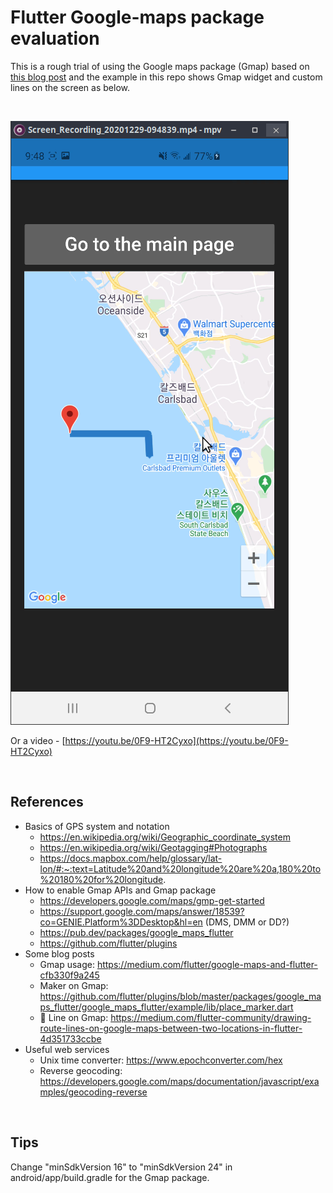 # Flutter Google-maps package evaluation

This is a rough trial of using the Google maps package (Gmap) based on [this blog post](https://medium.com/flutter-community/drawing-route-lines-on-google-maps-between-two-locations-in-flutter-4d351733ccbe) and the example in this repo shows Gmap widget and custom lines on the screen as below.

<br/>

![./assets/a.png](./assets/a.png)

Or a video - [https://youtu.be/0F9-HT2Cyxo](https://youtu.be/0F9-HT2Cyxo)

<br/>

## References

- Basics of GPS system and notation
    - https://en.wikipedia.org/wiki/Geographic_coordinate_system
    - https://en.wikipedia.org/wiki/Geotagging#Photographs
    - https://docs.mapbox.com/help/glossary/lat-lon/#:~:text=Latitude%20and%20longitude%20are%20a,180%20to%20180%20for%20longitude.
- How to enable Gmap APIs and Gmap package
    - https://developers.google.com/maps/gmp-get-started
    - https://support.google.com/maps/answer/18539?co=GENIE.Platform%3DDesktop&hl=en (DMS, DMM or DD?)
    - https://pub.dev/packages/google_maps_flutter
    - https://github.com/flutter/plugins
- Some blog posts
    - Gmap usage: https://medium.com/flutter/google-maps-and-flutter-cfb330f9a245
    - Maker on Gmap: https://github.com/flutter/plugins/blob/master/packages/google_maps_flutter/google_maps_flutter/example/lib/place_marker.dart
    - :star2: Line on Gmap: https://medium.com/flutter-community/drawing-route-lines-on-google-maps-between-two-locations-in-flutter-4d351733ccbe
- Useful web services
    - Unix time converter: https://www.epochconverter.com/hex
    - Reverse geocoding: https://developers.google.com/maps/documentation/javascript/examples/geocoding-reverse

<br/>

## Tips

Change "minSdkVersion 16" to "minSdkVersion 24" in android/app/build.gradle for the Gmap package. 
